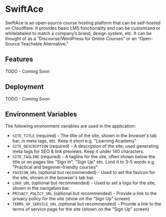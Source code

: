 # SwiftAce

SwiftAce is an open-source course hosting platform that can be self-hosted on Cloudflare. It provides basic LMS functionality and can be customized or whitelabeled to match a company’s brand, design system, etc. It can be thought of as a “Discourse/WordPress for Online Courses” or an “Open-Source Teachable Alternative.”

## Features

TODO - Coming Soon

## Deployment

TODO - Coming Soon

## Environment Variables

The following environment variables are used in the application:

- `SITE_TITLE` (required) - The title of the site, shown in the browser's tab bar, in meta tags, etc. Keep it short e.g. "Learning Academy"
- `SITE_DESCRIPTION` (required) - A description of the site, used generating meta tags for SEO & link previews. Keep it under 140 characters.
- `SITE_TAGLINE` (required) - A tagline for the site, often shown below the title or on pages like "Sign In", "Sign Up" etc. Limit it to 3-5 words e.g. "Practical and beginner-friendly courses"
- `FAVICON_URL` (optional but recommended) - Used to set the favicon for the site, shown in the browser's tab bar.
- `LOGO_URL` (optional but recommended) - Used to set a logo for the site, shown in the navigation bar.
- `PRIVACY_POLICY_URL` (optional but recommended) - Provide a link to the privacy policy for the site (show on the "Sign Up" screen)
- `TERMS_OF_SERVICE_URL` (optional but recommended) - Provide a link to the terms of service page for the site (shown on the "Sign Up" screen)
